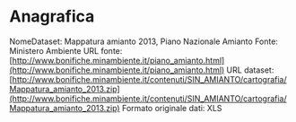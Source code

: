 # Anagrafica

NomeDataset: Mappatura amianto 2013, Piano Nazionale Amianto
Fonte: Ministero Ambiente
URL fonte: [http://www.bonifiche.minambiente.it/piano_amianto.html](http://www.bonifiche.minambiente.it/piano_amianto.html)
URL dataset: [http://www.bonifiche.minambiente.it/contenuti/SIN_AMIANTO/cartografia/Mappatura_amianto_2013.zip](http://www.bonifiche.minambiente.it/contenuti/SIN_AMIANTO/cartografia/Mappatura_amianto_2013.zip)
Formato originale dati: XLS